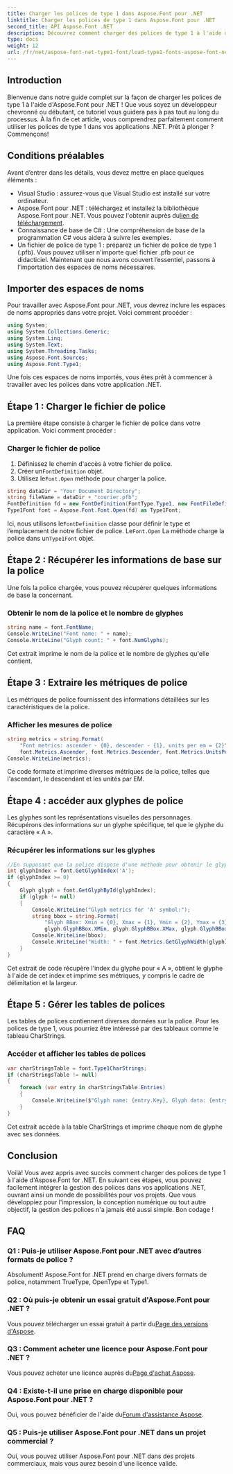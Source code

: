 ```yaml
---
title: Charger les polices de type 1 dans Aspose.Font pour .NET
linktitle: Charger les polices de type 1 dans Aspose.Font pour .NET
second_title: API Aspose.Font .NET
description: Découvrez comment charger des polices de type 1 à l'aide d'Aspose.Font pour .NET avec notre guide étape par étape. Parfait pour les développeurs cherchant à maîtriser la gestion des polices dans les applications .NET.
type: docs
weight: 12
url: /fr/net/aspose-font-net-type1-font/load-type1-fonts-aspose-font-net/
---
```

## Introduction
Bienvenue dans notre guide complet sur la façon de charger les polices de type 1 à l'aide d'Aspose.Font pour .NET ! Que vous soyez un développeur chevronné ou débutant, ce tutoriel vous guidera pas à pas tout au long du processus. À la fin de cet article, vous comprendrez parfaitement comment utiliser les polices de type 1 dans vos applications .NET. Prêt à plonger ? Commençons!
## Conditions préalables
Avant d’entrer dans les détails, vous devez mettre en place quelques éléments :
- Visual Studio : assurez-vous que Visual Studio est installé sur votre ordinateur.
-  Aspose.Font pour .NET : téléchargez et installez la bibliothèque Aspose.Font pour .NET. Vous pouvez l'obtenir auprès du[lien de téléchargement](https://releases.aspose.com/font/net/).
- Connaissance de base de C# : Une compréhension de base de la programmation C# vous aidera à suivre les exemples.
- Un fichier de police de type 1 : préparez un fichier de police de type 1 (.pfb). Vous pouvez utiliser n'importe quel fichier .pfb pour ce didacticiel.
Maintenant que nous avons couvert l’essentiel, passons à l’importation des espaces de noms nécessaires.
## Importer des espaces de noms
Pour travailler avec Aspose.Font pour .NET, vous devrez inclure les espaces de noms appropriés dans votre projet. Voici comment procéder :
```csharp
using System;
using System.Collections.Generic;
using System.Linq;
using System.Text;
using System.Threading.Tasks;
using Aspose.Font.Sources;
using Aspose.Font.Type1;
```
Une fois ces espaces de noms importés, vous êtes prêt à commencer à travailler avec les polices dans votre application .NET.
## Étape 1 : Charger le fichier de police
La première étape consiste à charger le fichier de police dans votre application. Voici comment procéder :
### Charger le fichier de police
1. Définissez le chemin d'accès à votre fichier de police.
2.  Créer un`FontDefinition` objet.
3.  Utilisez le`Font.Open` méthode pour charger la police.
```csharp
string dataDir = "Your Document Directory";
string fileName = dataDir + "courier.pfb";
FontDefinition fd = new FontDefinition(FontType.Type1, new FontFileDefinition("pfb", new FileSystemStreamSource(fileName)));
Type1Font font = Aspose.Font.Font.Open(fd) as Type1Font;
```
 Ici, nous utilisons le`FontDefinition` classe pour définir le type et l’emplacement de notre fichier de police. Le`Font.Open` La méthode charge la police dans un`Type1Font` objet.
## Étape 2 : Récupérer les informations de base sur la police
Une fois la police chargée, vous pouvez récupérer quelques informations de base la concernant.
### Obtenir le nom de la police et le nombre de glyphes
```csharp
string name = font.FontName;
Console.WriteLine("Font name: " + name);
Console.WriteLine("Glyph count: " + font.NumGlyphs);
```
Cet extrait imprime le nom de la police et le nombre de glyphes qu'elle contient. 
## Étape 3 : Extraire les métriques de police
Les métriques de police fournissent des informations détaillées sur les caractéristiques de la police.
### Afficher les mesures de police
```csharp
string metrics = string.Format(
    "Font metrics: ascender - {0}, descender - {1}, units per em = {2}",
    font.Metrics.Ascender, font.Metrics.Descender, font.Metrics.UnitsPerEM);
Console.WriteLine(metrics);
```
Ce code formate et imprime diverses métriques de la police, telles que l'ascendant, le descendant et les unités par EM.
## Étape 4 : accéder aux glyphes de police
Les glyphes sont les représentations visuelles des personnages. Récupérons des informations sur un glyphe spécifique, tel que le glyphe du caractère « A ».
### Récupérer les informations sur les glyphes
```csharp
//En supposant que la police dispose d'une méthode pour obtenir le glyphe par caractère ou index
int glyphIndex = font.GetGlyphIndex('A');
if (glyphIndex >= 0)
{
    Glyph glyph = font.GetGlyphById(glyphIndex);
    if (glyph != null)
    {
        Console.WriteLine("Glyph metrics for 'A' symbol:");
        string bbox = string.Format(
            "Glyph BBox: Xmin = {0}, Xmax = {1}, Ymin = {2}, Ymax = {3}",
            glyph.GlyphBBox.XMin, glyph.GlyphBBox.XMax, glyph.GlyphBBox.YMin, glyph.GlyphBBox.YMax);
        Console.WriteLine(bbox);
        Console.WriteLine("Width: " + font.Metrics.GetGlyphWidth(glyphIndex));
    }
}
```
Cet extrait de code récupère l'index du glyphe pour « A », obtient le glyphe à l'aide de cet index et imprime ses métriques, y compris le cadre de délimitation et la largeur.
## Étape 5 : Gérer les tables de polices
Les tables de polices contiennent diverses données sur la police. Pour les polices de type 1, vous pourriez être intéressé par des tableaux comme le tableau CharStrings.
### Accéder et afficher les tables de polices
```csharp
var charStringsTable = font.Type1CharStrings;
if (charStringsTable != null)
{
    foreach (var entry in charStringsTable.Entries)
    {
        Console.WriteLine($"Glyph name: {entry.Key}, Glyph data: {entry.Value}");
    }
}
```
Cet extrait accède à la table CharStrings et imprime chaque nom de glyphe avec ses données.
## Conclusion
Voilà! Vous avez appris avec succès comment charger des polices de type 1 à l'aide d'Aspose.Font for .NET. En suivant ces étapes, vous pouvez facilement intégrer la gestion des polices dans vos applications .NET, ouvrant ainsi un monde de possibilités pour vos projets. Que vous développiez pour l'impression, la conception numérique ou tout autre objectif, la gestion des polices n'a jamais été aussi simple. Bon codage !
## FAQ
### Q1 : Puis-je utiliser Aspose.Font pour .NET avec d’autres formats de police ?
Absolument! Aspose.Font for .NET prend en charge divers formats de police, notamment TrueType, OpenType et Type1.
### Q2 : Où puis-je obtenir un essai gratuit d'Aspose.Font pour .NET ?
 Vous pouvez télécharger un essai gratuit à partir du[Page des versions d'Aspose](https://releases.aspose.com/).
### Q3 : Comment acheter une licence pour Aspose.Font pour .NET ?
 Vous pouvez acheter une licence auprès du[Page d'achat Aspose](https://purchase.aspose.com/buy).
### Q4 : Existe-t-il une prise en charge disponible pour Aspose.Font pour .NET ?
 Oui, vous pouvez bénéficier de l'aide du[Forum d'assistance Aspose](https://forum.aspose.com/c/font/41).
### Q5 : Puis-je utiliser Aspose.Font pour .NET dans un projet commercial ?
Oui, vous pouvez utiliser Aspose.Font pour .NET dans des projets commerciaux, mais vous aurez besoin d'une licence valide.